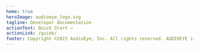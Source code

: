 ```yaml
---
home: true
heroImage: audioeye_logo.svg
tagline: Developer documentation
actionText: Quick Start →
actionLink: /guide/
footer: Copyright ©2023 AudioEye, Inc. All rights reserved. AUDIOEYE is a U.S. registered trademark of AudioEye, Inc. The products of AudioEye are protected by patents. For additional information, visit our intellectual property page or contact us via email.
---
```

